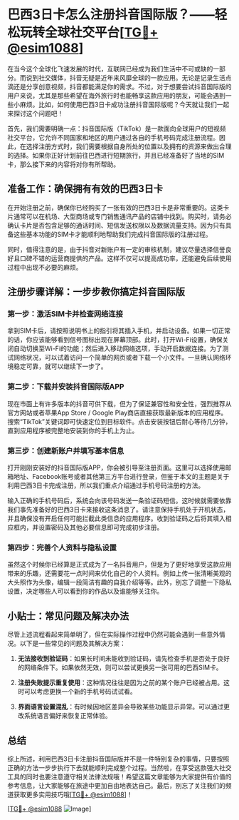 # 巴西3日卡怎么注册抖音国际版？——轻松玩转全球社交平台[[TG💪+ @esim1088](https://t.me/s/esim1088)]

在当今这个全球化飞速发展的时代，互联网已经成为我们生活中不可或缺的一部分。而说到社交媒体，抖音无疑是近年来风靡全球的一款应用。无论是记录生活点滴还是分享创意视频，抖音都能满足你的需求。不过，对于想要尝试抖音国际版的用户来说，尤其是那些希望在海外旅行时也能畅享这款应用的朋友，可能会遇到一些小麻烦。比如，如何使用巴西3日卡成功注册抖音国际版呢？今天就让我们一起来探讨这个问题吧！

首先，我们需要明确一点：抖音国际版（TikTok）是一款面向全球用户的短视频社交平台，它允许不同国家和地区的用户通过各自的手机号码完成注册流程。因此，在选择注册方式时，我们需要根据自身所处的位置以及拥有的资源来做出合理的选择。如果你正好计划前往巴西进行短期旅行，并且已经准备好了当地的SIM卡，那么接下来的内容将对你有所帮助。

## 准备工作：确保拥有有效的巴西3日卡

在开始注册之前，确保你已经购买了一张有效的巴西3日卡是非常重要的。这类卡片通常可以在机场、大型商场或专门销售通讯产品的店铺中找到。购买时，请务必确认卡片是否包含足够的通话时间、短信发送权限以及数据流量支持。因为只有具备这些基本功能的SIM卡才能顺利地帮助我们完成抖音国际版的注册过程。

同时，值得注意的是，由于抖音对新账户有一定的审核机制，建议尽量选择信誉良好且口碑不错的运营商提供的产品。这样不仅可以提高成功率，还能避免后续使用过程中出现不必要的麻烦。

## 注册步骤详解：一步步教你搞定抖音国际版

### 第一步：激活SIM卡并检查网络连接

拿到SIM卡后，请按照说明书上的指引将其插入手机，并启动设备。如果一切正常的话，你应该能够看到信号图标出现在屏幕顶部。此时，打开Wi-Fi设置，确保关闭自动切换至Wi-Fi的功能；然后进入移动网络选项，手动开启数据连接。为了测试网络状况，可以试着访问一个简单的网页或者下载一个小文件。一旦确认网络环境稳定可靠，就可以继续下一步了。

### 第二步：下载并安装抖音国际版APP

现在市面上有许多版本的抖音可供下载，但为了保证兼容性和安全性，强烈推荐从官方网站或者苹果App Store / Google Play商店直接获取最新版本的应用程序。搜索“TikTok”关键词即可快速定位到目标软件。点击安装按钮后耐心等待几分钟，直到应用程序被完整地安装到你的手机上为止。

### 第三步：创建新账户并填写基本信息

打开刚刚安装好的抖音国际版APP，你会被引导至注册页面。这里可以选择使用邮箱地址、Facebook账号或者其他第三方平台进行登录，但鉴于本文的主题是关于利用巴西3日卡完成注册，所以我们重点介绍通过手机号码注册的方法。

输入正确的手机号码后，系统会向该号码发送一条验证码短信。这时候就需要依靠我们事先准备好的巴西3日卡来接收这条消息了。请注意保持手机处于开机状态，并且确保没有开启任何可能拦截此类信息的应用程序。收到验证码之后将其填入相应框内，并设置密码及其他必要信息即可完成初步注册。

### 第四步：完善个人资料与隐私设置

虽然这个时候你已经算是正式成为了一名抖音用户，但是为了更好地享受这款应用带来的乐趣，还需要花一点时间来优化自己的个人资料。例如上传一张清晰美观的大头照作为头像，编辑一段简洁有趣的自我介绍等等。此外，别忘了调整一下隐私设置，决定哪些人可以看到你的作品以及谁能够关注你。

## 小贴士：常见问题及解决办法

尽管上述流程看起来简单明了，但在实际操作过程中仍然可能会遇到一些意外情况。以下是一些常见的问题及其解决方案：

1. **无法接收到验证码**：如果长时间未能收到验证码，请先检查手机是否处于良好的网络条件下。如果依然无效，则可以尝试更换另一张可用的巴西SIM卡。
   
2. **注册失败提示重复使用**：这种情况往往是因为之前的某个账户已经被占用。这时可以考虑更换一个新的手机号码试试看。

3. **界面语言设置混乱**：有时候因地区差异会导致某些功能显示异常。可以通过更改系统语言偏好来恢复正常体验。

## 总结

综上所述，利用巴西3日卡注册抖音国际版并不是一件特别复杂的事情，只要按照正确的方法一步步执行下去就能顺利完成整个过程。当然啦，在享受这款强大社交工具的同时也要注意遵守相关法律法规哦！希望这篇文章能够为大家提供有价值的参考信息，让大家能够在旅途中更加自由地表达自己。最后，别忘了关注我们的频道获取更多实用技巧哦[[TG💪+ @esim1088](https://t.me/s/esim1088)]！

[[TG💪+ @esim1088](https://t.me/s/esim1088) ![Image](https://i.postimg.cc/4NQfJmqS/Snipaste-2025-05-13-00-14-12.png)]